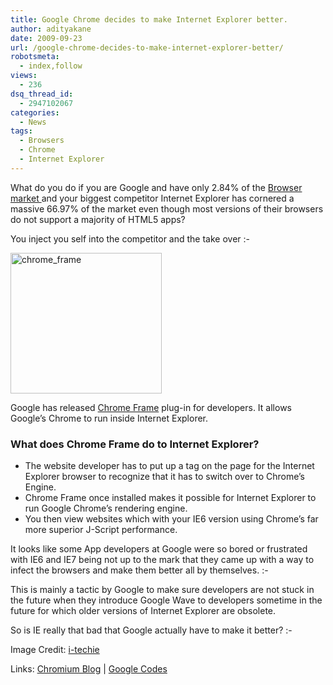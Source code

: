 ```yaml
---
title: Google Chrome decides to make Internet Explorer better.
author: adityakane
date: 2009-09-23
url: /google-chrome-decides-to-make-internet-explorer-better/
robotsmeta:
  - index,follow
views:
  - 236
dsq_thread_id:
  - 2947102067
categories:
  - News
tags:
  - Browsers
  - Chrome
  - Internet Explorer
---
```

What do you do if you are Google and have only 2.84% of the [Browser market ][1]and your biggest competitor Internet Explorer has cornered a massive 66.97% of the market even though most versions of their browsers do not support a majority of HTML5 apps?

You inject you self into the competitor and the take over <img src="http://devilsworkshop.org/wp-includes/images/smilies/simple-smile.png" alt=":-)" class="wp-smiley" style="height: 1em; max-height: 1em;" />

<img class="alignnone size-full wp-image-14776" src="http://cdn.devilsworkshop.org/files/2009/09/chrome_frame.JPG" alt="chrome_frame" width="242" height="225" />

Google has released <a href="http://code.google.com/chrome/chromeframe/" onclick="_gaq.push(['_trackEvent', 'outbound-article', 'http://code.google.com/chrome/chromeframe/', 'Chrome Frame']);" >Chrome Frame</a> plug-in for developers. It allows Google&#8217;s Chrome to run inside Internet Explorer.

### What does Chrome Frame do to Internet Explorer?

  * The website developer has to put up a tag on the page for the Internet Explorer browser to recognize that it has to switch over to Chrome&#8217;s Engine.
  * Chrome Frame once installed makes it possible for Internet Explorer to run Google Chrome&#8217;s rendering engine.
  * You then view websites which with your IE6 version using Chrome&#8217;s far more superior J-Script performance.

It looks like some App developers at Google were so bored or frustrated with IE6 and IE7 being not up to the mark that they came up with a way to infect the browsers and make them better all by themselves. <img src="http://devilsworkshop.org/wp-includes/images/smilies/simple-smile.png" alt=":-)" class="wp-smiley" style="height: 1em; max-height: 1em;" />

This is mainly a tactic by Google to make sure developers are not stuck in the future when they introduce Google Wave to developers sometime in the future for which older versions of Internet Explorer are obsolete.

So is IE really that bad that Google actually have to make it better? <img src="http://devilsworkshop.org/wp-includes/images/smilies/simple-smile.png" alt=":-)" class="wp-smiley" style="height: 1em; max-height: 1em;" />

Image Credit: <a href="http://i-techie.blogspot.com/2009/07/google-says-microsoft-is-welcome.html" onclick="_gaq.push(['_trackEvent', 'outbound-article', 'http://i-techie.blogspot.com/2009/07/google-says-microsoft-is-welcome.html', 'i-techie']);" >i-techie</a>

Links: <a href="http://blog.chromium.org/2009/09/introducing-google-chrome-frame.html" onclick="_gaq.push(['_trackEvent', 'outbound-article', 'http://blog.chromium.org/2009/09/introducing-google-chrome-frame.html', 'Chromium Blog']);" >Chromium Blog</a> | <a href="http://code.google.com/chrome/chromeframe/developers_guide.html" onclick="_gaq.push(['_trackEvent', 'outbound-article', 'http://code.google.com/chrome/chromeframe/developers_guide.html', 'Google Codes']);" >Google Codes</a>

 [1]: http://devilsworkshop.org/firefox-and-chrome-eats-into-internet-explorers-share/
